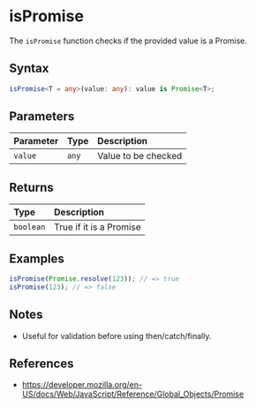 # isPromise

The `isPromise` function checks if the provided value is a Promise.

## Syntax
```typescript
isPromise<T = any>(value: any): value is Promise<T>;
```

## Parameters
| Parameter | Type   | Description           |
| :-------- | :----- | :--------------------|
| `value`   | `any`  | Value to be checked   |

## Returns
| Type      | Description                                 |
| :-------- | :------------------------------------------ |
| `boolean` | True if it is a Promise                     |

## Examples
```typescript
isPromise(Promise.resolve(123)); // => true
isPromise(123); // => false
```

## Notes
* Useful for validation before using then/catch/finally.

## References
* https://developer.mozilla.org/en-US/docs/Web/JavaScript/Reference/Global_Objects/Promise